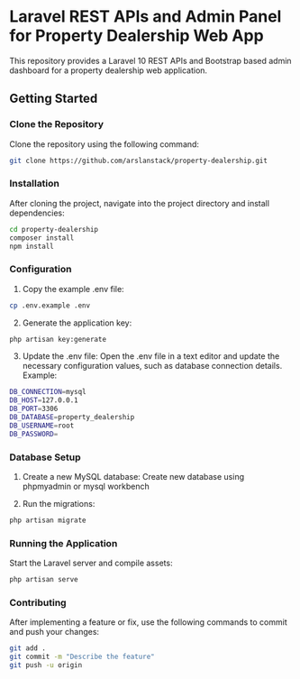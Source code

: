 # Laravel REST APIs and Admin Panel for Property Dealership Web App

This repository provides a Laravel 10 REST APIs and Bootstrap based admin dashboard for a property dealership web application.

## Getting Started

### Clone the Repository

Clone the repository using the following command:

```bash
git clone https://github.com/arslanstack/property-dealership.git
```
### Installation

After cloning the project, navigate into the project directory and install dependencies:

```bash
cd property-dealership
composer install
npm install
```

### Configuration

1. Copy the example .env file:

```bash
cp .env.example .env
```

2. Generate the application key:

```bash
php artisan key:generate
```

3. Update the .env file:
Open the .env file in a text editor and update the necessary configuration values, such as database connection details. Example:

```bash
DB_CONNECTION=mysql
DB_HOST=127.0.0.1
DB_PORT=3306
DB_DATABASE=property_dealership
DB_USERNAME=root
DB_PASSWORD=
```

### Database Setup

1. Create a new MySQL database:
Create new database using phpmyadmin or mysql workbench


2. Run the migrations:

```bash
php artisan migrate
```
### Running the Application

Start the Laravel server and compile assets:

```bash
php artisan serve
```

### Contributing

After implementing a feature or fix, use the following commands to commit and push your changes:

```bash
git add .
git commit -m "Describe the feature"
git push -u origin
```

